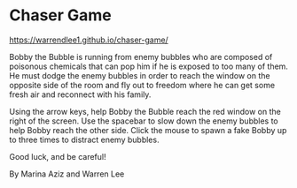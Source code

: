 # Chaser Game

https://warrendlee1.github.io/chaser-game/

Bobby the Bubble is running from enemy bubbles who are composed of poisonous chemicals that can pop him if he is exposed to too many of them. He must dodge the enemy bubbles in order to reach the window on the opposite side of the room and fly out to freedom where he can get some fresh air and reconnect with his family.

Using the arrow keys, help Bobby the Bubble reach the red window on the right of the screen.
Use the spacebar to slow down the enemy bubbles to help Bobby reach the other side.
Click the mouse to spawn a fake Bobby up to three times to distract enemy bubbles.

Good luck, and be careful!

By Marina Aziz and Warren Lee
